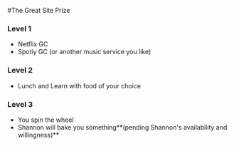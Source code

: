 #The Great Site Prize 
### Level 1 
- Netflix GC 
- Spotiy GC (or another music service you like)

### Level 2 
- Lunch and Learn with food of your choice 

### Level 3 
- You spin the wheel 
- Shannon will bake you something**(pending Shannon's availability and willingness)**
